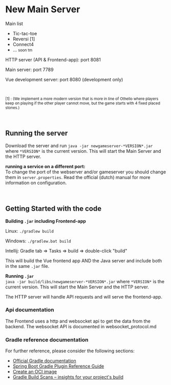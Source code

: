 # New Main Server

Main list
* Tic-tac-toe
* Reversi [1] 
* Connect4
* ... <small> soon tm </small>

HTTP server (API & Frontend-app): port 8081

Main server: port 7789

Vue development server: port 8080 (development only)

<br/>

<small>[1] : (We implement a more modern version that is more in line of Othello where players keep on playing if the other player cannot move, but the game starts with 4 fixed placed stones.) </small>

<br/>

## Running the server
Download the server and run `java -jar newgameserver-*VERSION*.jar` where `*VERSION*` is the current version.
This will start the Main Server and the HTTP server. 


**running a service on a different port:** <br/>
To change the port of the webserver and/or gameserver you should change them in `server.properties`. Read the official (dutch) manual for more information on configuration.

<br/>

## Getting Started with the code

**Building `.jar` including Frontend-app** 

Linux: `./gradlew build`

Windows: `./gradlew.bat build`

Intellij: Gradle tab => Tasks => build => double-click "build"

This will build the Vue frontend app AND the Java server and include both in the same `.jar` file.

**Running `.jar`** </br>
`java -jar build/libs/newgameserver-*VERSION*.jar` where `*VERSION*` is the current version.
This will start the Main Server and the HTTP server.

The HTTP server will handle API requests and will serve the frontend-app. 

### Api documentation
The Frontend uses a http and websocket api to get the data from the backend.
The websocket API is documented in websocket_protocol.md

### Gradle reference documentation
For further reference, please consider the following sections:

* [Official Gradle documentation](https://docs.gradle.org)
* [Spring Boot Gradle Plugin Reference Guide](https://docs.spring.io/spring-boot/docs/2.3.5.RELEASE/gradle-plugin/reference/html/)
* [Create an OCI image](https://docs.spring.io/spring-boot/docs/2.3.5.RELEASE/gradle-plugin/reference/html/#build-image)
* [Gradle Build Scans – insights for your project's build](https://scans.gradle.com#gradle)

